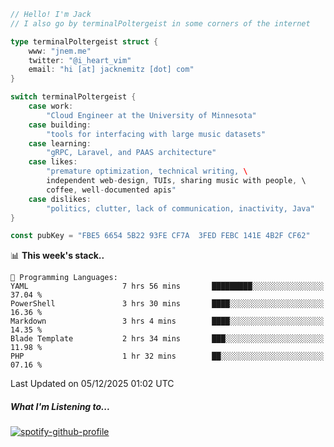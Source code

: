 ```go
// Hello! I'm Jack
// I also go by terminalPoltergeist in some corners of the internet

type terminalPoltergeist struct {
    www: "jnem.me"
    twitter: "@i_heart_vim"
    email: "hi [at] jacknemitz [dot] com"
}

switch terminalPoltergeist {
    case work:
        "Cloud Engineer at the University of Minnesota"
    case building:
        "tools for interfacing with large music datasets"
    case learning:
        "gRPC, Laravel, and PAAS architecture"
    case likes:
        "premature optimization, technical writing, \
        independent web-design, TUIs, sharing music with people, \
        coffee, well-documented apis"
    case dislikes:
        "politics, clutter, lack of communication, inactivity, Java"
}

const pubKey = "FBE5 6654 5B22 93FE CF7A  3FED FEBC 141E 4B2F CF62"
```

<!--START_SECTION:waka-->
📊 **This week's stack..** 

```text
💬 Programming Languages: 
YAML                     7 hrs 56 mins       █████████░░░░░░░░░░░░░░░░   37.04 % 
PowerShell               3 hrs 30 mins       ████░░░░░░░░░░░░░░░░░░░░░   16.36 % 
Markdown                 3 hrs 4 mins        ████░░░░░░░░░░░░░░░░░░░░░   14.35 % 
Blade Template           2 hrs 34 mins       ███░░░░░░░░░░░░░░░░░░░░░░   11.98 % 
PHP                      1 hr 32 mins        ██░░░░░░░░░░░░░░░░░░░░░░░   07.16 % 
```


 Last Updated on 05/12/2025 01:02 UTC
<!--END_SECTION:waka-->

##### What I'm Listening to...

[![spotify-github-profile](https://jnem.me/listening-item?maxAge=2592000)](https://jnem.me/listening)
